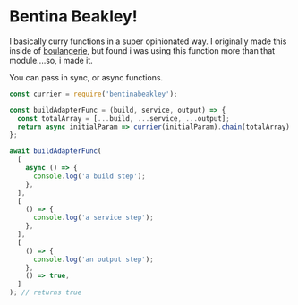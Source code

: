 # Bentina Beakley!

I basically curry functions in a super opinionated way. I originally made this inside of [boulangerie](https://github.com/samrocksc/boulangerie), but found i was using this function more than that module....so, i made it.

You can pass in sync, or async functions.

```javascript
const currier = require('bentinabeakley');

const buildAdapterFunc = (build, service, output) => {
  const totalArray = [...build, ...service, ...output];
  return async initialParam => currier(initialParam).chain(totalArray).execute();
};

await buildAdapterFunc(
  [
    async () => {
      console.log('a build step');
    },
  ],
  [
    () => {
      console.log('a service step');
    },
  ],
  [
    () => {
      console.log('an output step');
    },
    () => true,
  ]
); // returns true
```
